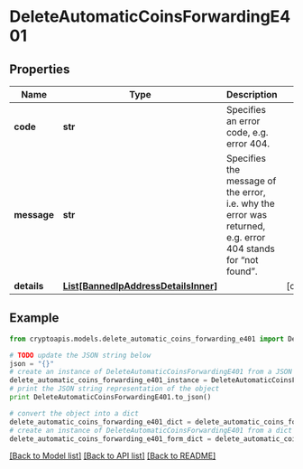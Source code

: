 # DeleteAutomaticCoinsForwardingE401


## Properties
Name | Type | Description | Notes
------------ | ------------- | ------------- | -------------
**code** | **str** | Specifies an error code, e.g. error 404. | 
**message** | **str** | Specifies the message of the error, i.e. why the error was returned, e.g. error 404 stands for “not found”. | 
**details** | [**List[BannedIpAddressDetailsInner]**](BannedIpAddressDetailsInner.md) |  | [optional] 

## Example

```python
from cryptoapis.models.delete_automatic_coins_forwarding_e401 import DeleteAutomaticCoinsForwardingE401

# TODO update the JSON string below
json = "{}"
# create an instance of DeleteAutomaticCoinsForwardingE401 from a JSON string
delete_automatic_coins_forwarding_e401_instance = DeleteAutomaticCoinsForwardingE401.from_json(json)
# print the JSON string representation of the object
print DeleteAutomaticCoinsForwardingE401.to_json()

# convert the object into a dict
delete_automatic_coins_forwarding_e401_dict = delete_automatic_coins_forwarding_e401_instance.to_dict()
# create an instance of DeleteAutomaticCoinsForwardingE401 from a dict
delete_automatic_coins_forwarding_e401_form_dict = delete_automatic_coins_forwarding_e401.from_dict(delete_automatic_coins_forwarding_e401_dict)
```
[[Back to Model list]](../README.md#documentation-for-models) [[Back to API list]](../README.md#documentation-for-api-endpoints) [[Back to README]](../README.md)


